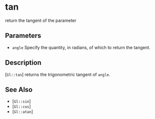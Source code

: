 # tan
return the tangent of the parameter

## Parameters
- `angle`
  Specify the quantity, in radians, of which to return the tangent.

## Description
[`Gl::tan`] returns the trigonometric tangent of `angle`.

## See Also
- [`Gl::sin`]
- [`Gl::cos`]
- [`Gl::atan`]
